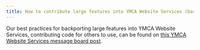 ```yaml
---
title: How to contribute large features into YMCA Website Services (backporting, etc)
---
```


Our best practices for backporting large features into YMCA Website Services, contributing code for others to use, can be found on [this YMCA Website Services message board post](https://community.openymca.org/t/i-made-some-customizations-to-my-site-that-i-want-to-contribute-back-to-open-y-what-are-the-best-practices-for-backporting-my-features/435).
